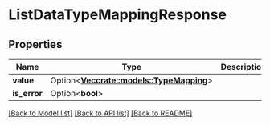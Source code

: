 # ListDataTypeMappingResponse

## Properties

Name | Type | Description | Notes
------------ | ------------- | ------------- | -------------
**value** | Option<[**Vec<crate::models::TypeMapping>**](TypeMapping.md)> |  | [optional]
**is_error** | Option<**bool**> |  | [optional]

[[Back to Model list]](../README.md#documentation-for-models) [[Back to API list]](../README.md#documentation-for-api-endpoints) [[Back to README]](../README.md)


